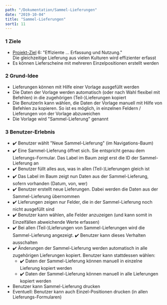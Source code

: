 ```yaml
---
path: "/Dokumentation/Sammel-Lieferungen"
date: "2019-10-04"
title: "Sammel-Lieferungen"
sort1: 11
---
```


### 1	Ziele
- [Projekt-Ziel](/Dokumentation/Ziele) 6: "Effiziente ... Erfassung und Nutzung."<br/>
  Die gleichzeitige Lieferung aus vielen Kulturen wird effizienter erfasst
- Es können Lieferscheine mit mehreren Einzelpositionen erstellt werden

### 2 Grund-Idee
- Lieferungen können mit Hilfe einer Vorlage ausgefüllt werden
- Die Daten der Vorlage werden automatisch (oder nach Wahl flexibel mit Befehlen) in die zugehörigen (Teil-)Lieferungen kopiert
- Die BenutzerIn kann wählen, die Daten der Vorlage manuell mit Hilfe von Befehlen zu kopieren. So ist es möglich, in einzelnen Feldern / Lieferungen von der Vorlage abzuweichen
- Die Vorlage wird "Sammel-Lieferung" genannt

### 3	Benutzer-Erlebnis
- :heavy_check_mark: Benutzer wählt "Neue Sammel-Lieferung" (im Navigations-Baum)
- :heavy_check_mark: Eine Sammel-Lieferung öffnet sich. Sie entspricht genau dem Lieferungs-Formular. Das Label im Baum zeigt erst die ID der Sammel-Lieferung an
- :heavy_check_mark: Benutzer füllt alles aus, was in allen (Teil-)Lieferungen gleich ist
- :heavy_check_mark: Das Label im Baum zeigt nun Daten aus der Sammel-Lieferung, sofern vorhanden (Datum, von, wer)
- :heavy_check_mark: Benutzer erstellt neue Lieferungen. Dabei werden die Daten aus der Sammel-Lieferung übernommen
- :heavy_check_mark: Lieferungen zeigen nur Felder, die in der Sammel-Lieferung noch nicht ausgefüllt sind
- :heavy_check_mark: Benutzer kann wählen, alle Felder anzuzeigen (und kann somit in Einzelfällen abweichende Werte erfassen)
- :heavy_check_mark: Bei allen (Teil-)Lieferungen von Sammel-Lieferungen wird die Sammel-Lieferung angezeigt. :heavy_check_mark: Benutzer kann dieses Verhalten ausschalten
- :heavy_check_mark: Änderungen der Sammel-Lieferung werden automatisch in alle zugehörigen Lieferungen kopiert. Benutzer kann stattdessen wählen: 
  - :heavy_check_mark: Daten der Sammel-Lieferung können manuell in einzelne Lieferung kopiert werden
  - :heavy_check_mark: Daten der Sammel-Lieferung können manuell in alle Lieferungen kopiert werden
- Benutzer kann Sammel-Lieferung drucken
- Eventuell: Benutzer kann auch Einzel-Positionen drucken (in allen Lieferungs-Formularen)
